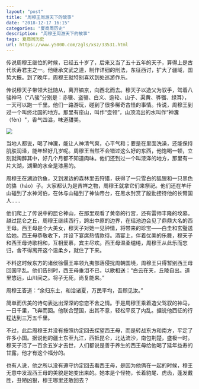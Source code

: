 ```yaml
---
layout: "post"
title: "周穆王周游天下的故事"
date: "2018-12-17 16:15"
categories: "夏商周历史"
description: "周穆王周游天下的故事"
tags: 夏商周历史
url: https://www.y5000.com/zgls/xsz/33531.html
---
```






传说周穆王继位的时候，已经五十岁了，后来又当了五十五年的天子，算得上是古代长寿君主之一。他继承文武之道，制作详细的刑法，东征西讨，扩大了疆域，国势大振。到了晚年，周穆王就特别喜欢到处巡游作乐。

传说穆天子带领大批随从，离开镐京，向西北而去。穆天子以造父为驭手，驾着八骏神马（“八骏”分别是：赤骥、盗骊、白义、逾轮、山子、渠黄、骅骝、绿耳），一天可以跑一千里。他们一路游玩，碰到了很多稀奇古怪的事情。传说，周穆王到过一个叫终北国的地方。那里有座山，叫作“壶领”，山顶流出的水叫作“神瀵（fèn）"，香气四溢，味道甜美。

![](https://img.y5000.com/uploads/allimg/180921/8-1P9211F22aZ.jpg)

当地人都说，喝了神瀵，能让人神清气爽，心平气和；要是在里面洗澡，还能保持肌肤润泽，能年轻好几岁呢。周穆王当然不会错过这么好的东西，他饱喝一顿，立刻就陶醉其中，好几个月都不知道肉味。他们还到过一个叫漆泽的地方，那里有一片大湖，湖里的水全是漆黑的。

周穆王在湖边钓鱼，又到湖边的森林里去狩猎，获得了一只雪白的狐狸和一只黑色的貉（háo）子。大家都认为是吉祥之物，周穆王就拿它们来祭祀。他们还在羊纡山碰到了水神河伯，在休与山碰到了神仙帝台，在黑水封赏了殷勤接待他的长臂国人……

他们爬上了传说中的昆仑神山，在那里观看了黄帝的行宫，还有雷师丰隆的坟墓。越过昆仑之丘，周穆王继续西行，跨出中原的边界，在瑶池边会见了鼎鼎大名的西王母。西王母是个大美女，穆天子对她一见钟情，将带来的珍宝——白圭和玄璧送给她。西王母恭敬收下，并设下宴席热情款待。酒宴上，伴着优美的乐舞，穆天子和西王母诗歌相和，互相爱慕，宾主尽欢。西王母温柔缱绻，周穆王从此乐而忘归，舍不得离开这个温柔乡，就住了下来。

不料这时候东方的诸侯徐偃王率领九夷部落侵扰周朝国境，周穆王只得暂别西王母回国平乱。他们告别时，西王母垂泪不已，以歌相送：“白云在天，丘陵自出。道里悠远，山川间之。将子无死，尚复能来。”

周穆王答道：“余归东土，和洽诸夏，万民平均，吾顾见汝。”

简单而优美的诗句表达出深深的恋恋不舍之情。于是周穆王乘着造父驾驭的神马，一日千里，飞奔而回。他联合楚国，出其不意，轻松平反了内乱。据说他西征的行程达到三万五千里。

不过，此后周穆王并没有按照约定回去探望西王母，而是转战东方和南方，平定了许多小国。据说他的疆土东至九江，西抵昆仑，北达流沙，南包荆楚，盛极一时。穆天子活了一百余五岁才去世，人们都说是善于养生的西王母给他喝了延年益寿的甘露，他才有这个福分的。

也有人说，他之所以没有遵守约定回去看西王母，是因为他俩在一起的时候，穆王无意中发现西王母的美貌是她变出来的。她本是个怪物，长着豹尾、虎齿，蓬发戴胜，丑陋凶狠，穆王哪里还敢回去？
